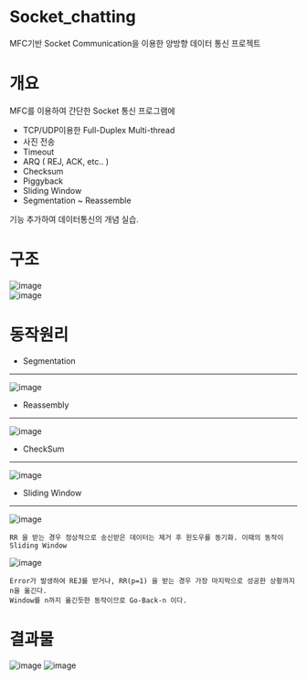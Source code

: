 # Socket_chatting
MFC기반 Socket Communication을 이용한 양방향 데이터 통신 프로젝트

개요
===
MFC를 이용하여 간단한 Socket 통신 프로그램에  
+ TCP/UDP이용한 Full-Duplex Multi-thread 
+ 사진 전송
+ Timeout
+ ARQ ( REJ, ACK, etc.. )
+ Checksum
+ Piggyback
+ Sliding Window
+ Segmentation ~ Reassemble  

기능 추가하여 데이터통신의 개념 실습.  

구조 
===
![image](https://user-images.githubusercontent.com/68212288/87344185-f089ac80-c588-11ea-8375-e524832ca675.png)  
![image](https://user-images.githubusercontent.com/68212288/87344304-2595ff00-c589-11ea-97cd-333168593f6b.png)  

동작원리
===
+ Segmentation  
---
![image](https://user-images.githubusercontent.com/68212288/87447759-ebcf0200-c635-11ea-875b-5b41362c55b0.png)  
+ Reassembly  
---
![image](https://user-images.githubusercontent.com/68212288/87447832-ff7a6880-c635-11ea-88d5-365efceccee7.png)  
+ CheckSum  
---
![image](https://user-images.githubusercontent.com/68212288/87447886-115c0b80-c636-11ea-9cf2-490470807d98.png)  
+ Sliding Window 
---
![image](https://user-images.githubusercontent.com/68212288/87447955-2afd5300-c636-11ea-96b1-4a5b161b5ac1.png)  

    RR 을 받는 경우 정상적으로 송신받은 데이터는 제거 후 윈도우를 동기화. 이때의 동작이 Sliding Window  
    
![image](https://user-images.githubusercontent.com/68212288/87448062-4bc5a880-c636-11ea-8652-b513aa0ad472.png)  

    Error가 발생하여 REJ를 받거나, RR(p=1) 을 받는 경우 가장 마지막으로 성공한 상황까지 n을 옮긴다.  
    Window를 n까지 옮긴듯한 동작이므로 Go-Back-n 이다.  
    


결과물
===
![image](https://user-images.githubusercontent.com/68212288/87344697-d43a3f80-c589-11ea-8a13-36c5cbc09ad3.png)
![image](https://user-images.githubusercontent.com/68212288/87344859-1c596200-c58a-11ea-9388-37161d09b212.png)

